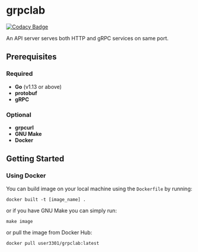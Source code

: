 # grpclab

[![Codacy Badge](https://api.codacy.com/project/badge/Grade/9c92631cb282462fb2fa5737516ad851)](https://app.codacy.com/manual/user3301/grpclab?utm_source=github.com&utm_medium=referral&utm_content=user3301/grpclab&utm_campaign=Badge_Grade_Dashboard)

An API server serves both HTTP and gRPC services on same port.

## Prerequisites

### Required

* __Go__ (v1.13 or above)
* __protobuf__
* __gRPC__
  
### Optional

* __grpcurl__
* __GNU Make__
* __Docker__

## Getting Started

### Using **Docker**

You can build image on your local machine using the `Dockerfile` by running:

```shell
docker built -t [image_name] .
```

or if you have GNU Make you can simply run:

```make
make image
```

or pull the image from Docker Hub:

```shell
docker pull user3301/grpclab:latest
```
